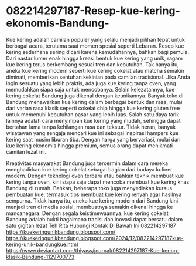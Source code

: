 # 082214297187-Resep-kue-kering-ekonomis-Bandung-
Kue kering adalah camilan populer yang selalu menjadi pilihan tepat untuk berbagai acara, terutama saat momen spesial seperti Lebaran. Resep kue kering sederhana sering dicari karena kemudahannya, bahkan bagi pemula. Dari nastar lumer enak hingga kreasi bentuk kue kering yang unik, ragam kue kering terus berkembang sesuai tren dan kebutuhan. Tak hanya itu, aneka kue kering modern seperti kue kering cokelat atau matcha semakin diminati, memberikan sentuhan kekinian pada camilan tradisional. Jika Anda ingin sesuatu yang lebih praktis, ada juga kue kering tanpa oven, yang memudahkan siapa saja untuk mencobanya.
Selain kelezatannya, kue kering cokelat Bandung juga dikenal dengan keunikannya. Banyak toko di Bandung menawarkan kue kering dalam berbagai bentuk dan rasa, mulai dari varian rasa klasik seperti cokelat chip hingga kue kering gluten free untuk memenuhi kebutuhan pasar yang lebih luas. Salah satu daya tarik lainnya adalah cara menyimpan kue kering yang mudah, sehingga dapat bertahan lama tanpa kehilangan rasa dan tekstur. Tidak heran, banyak wisatawan yang sengaja mencari kue ini sebagai inspirasi hampers kue kering saat musim liburan tiba. Dengan harga yang bervariasi, mulai dari kue kering ekonomis hingga premium, semua orang dapat menikmati camilan lezat ini.

Kreativitas masyarakat Bandung juga tercermin dalam cara mereka menghadirkan kue kering cokelat sebagai bagian dari budaya kuliner modern. Dengan teknologi oven terbaru atau bahkan teknik membuat kue kering tanpa oven, kini siapa saja dapat mencoba membuat kue kering khas Bandung di rumah. Bahkan, beberapa toko juga menyediakan kursus pembuatan kue, termasuk tips membuat kue kering renyah agar hasilnya sempurna. Tidak hanya itu, aneka kue kering modern dari Bandung kini menjadi tren di media sosial, membuatnya semakin dikenal hingga ke mancanegara. Dengan segala keistimewaannya, kue kering cokelat Bandung adalah bukti bagaimana tradisi dan inovasi dapat bersatu dalam satu gigitan lezat
Teh Rita
Hubungi Kontak Di Bawah Ini
082214297187
https://kuekeringunikbandung.blogspot.com/
https://kuekeringunikbandung.blogspot.com/2024/12/082214297187kue-kering-unik-bandungkue.html
https://www.deviantart.com/thiyass/journal/082214297187-Kue-kering-klasik-Bandung-1129700773
